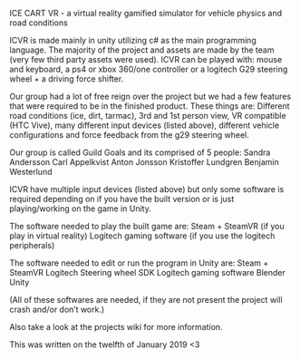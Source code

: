 ICE CART VR - a virtual reality gamified simulator for vehicle physics and road conditions 

ICVR is made mainly in unity utilizing c# as the main programming language. The majority of the project and assets are made by the team (very few third party assets were used). ICVR can be played with: mouse and keyboard, a ps4 or xbox 360/one controller or a logitech G29 steering wheel + a driving force shifter. 

Our group had a lot of free reign over the project but we had a few features that were required to be in the finished product. These things are: Different road conditions (ice, dirt, tarmac), 3rd and 1st person view, VR compatible (HTC Vive), many different input devices (listed above), different vehicle configurations and force feedback from the g29 steering wheel.

Our group is called Guild Goals and its comprised of 5 people:
Sandra Andersson
Carl Appelkvist
Anton Jonsson
Kristoffer Lundgren
Benjamin Westerlund

ICVR have multiple input devices (listed above) but only some software is required depending on if you have the built version or is just playing/working on the game in Unity. 

The software needed to play the built game are:
Steam + SteamVR (if you play in virtual reality)
Logitech gaming software (if you use the logitech peripherals)

The software needed to edit or run the program in Unity are:
Steam + SteamVR
Logitech Steering wheel SDK
Logitech gaming software
Blender
Unity

(All of these softwares are needed, if they are not present the project will crash and/or don’t work.)

Also take a look at the projects wiki for more information.

This was written on the twelfth of January 2019 
<3